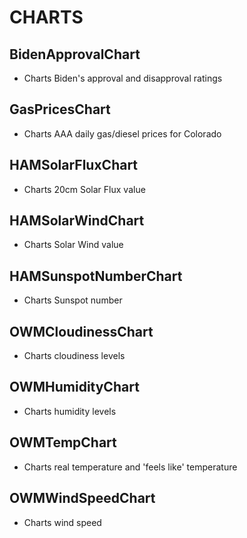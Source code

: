 # CHARTS

## BidenApprovalChart
- Charts Biden's approval and disapproval ratings


## GasPricesChart
- Charts AAA daily gas/diesel prices for Colorado


## HAMSolarFluxChart
- Charts 20cm Solar Flux value


## HAMSolarWindChart
- Charts Solar Wind value


## HAMSunspotNumberChart
- Charts Sunspot number


## OWMCloudinessChart
- Charts cloudiness levels


## OWMHumidityChart
- Charts humidity levels


## OWMTempChart
- Charts real temperature and 'feels like' temperature


## OWMWindSpeedChart
- Charts wind speed
